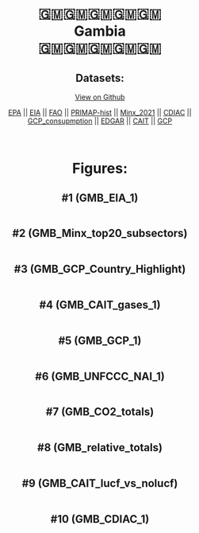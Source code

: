 
<center>
<h1 align="center">
🇬🇲🇬🇲🇬🇲🇬🇲🇬🇲
<br>
Gambia
<br>
🇬🇲🇬🇲🇬🇲🇬🇲🇬🇲
</h1>
<h2>Datasets:</h2>
<p><a href="https://github.com/dquintani/GreenhouseData/tree/master/country_data/GMB_Gambia/data">View on Github</a>
<br></p><p><a href="data/GMB_EPA.csv">EPA</a> || <a href="data/GMB_EIA.csv">EIA</a> || <a href="data/GMB_FAO.csv">FAO</a> || <a href="data/GMB_PRIMAP-hist.csv">PRIMAP-hist</a> || <a href="data/GMB_Minx_2021.csv">Minx_2021</a> || <a href="data/GMB_CDIAC.csv">CDIAC</a> || <a href="data/GMB_GCP_consupmption.csv">GCP_consupmption</a> || <a href="data/GMB_EDGAR.csv">EDGAR</a> || <a href="data/GMB_CAIT.csv">CAIT</a> || <a href="data/GMB_GCP.csv">GCP</a></p><p><br></p>
<h1>Figures:</h1><h2>#1 (GMB_EIA_1)</h2>
<p><img alt="" src="figures/GMB_EIA_1.png" /></p><h2>#2 (GMB_Minx_top20_subsectors)</h2>
<p><img alt="" src="figures/GMB_Minx_top20_subsectors.png" /></p><h2>#3 (GMB_GCP_Country_Highlight)</h2>
<p><img alt="" src="figures/GMB_GCP_Country_Highlight.png" /></p><h2>#4 (GMB_CAIT_gases_1)</h2>
<p><img alt="" src="figures/GMB_CAIT_gases_1.png" /></p><h2>#5 (GMB_GCP_1)</h2>
<p><img alt="" src="figures/GMB_GCP_1.png" /></p><h2>#6 (GMB_UNFCCC_NAI_1)</h2>
<p><img alt="" src="figures/GMB_UNFCCC_NAI_1.png" /></p><h2>#7 (GMB_CO2_totals)</h2>
<p><img alt="" src="figures/GMB_CO2_totals.png" /></p><h2>#8 (GMB_relative_totals)</h2>
<p><img alt="" src="figures/GMB_relative_totals.png" /></p><h2>#9 (GMB_CAIT_lucf_vs_nolucf)</h2>
<p><img alt="" src="figures/GMB_CAIT_lucf_vs_nolucf.png" /></p><h2>#10 (GMB_CDIAC_1)</h2>
<p><img alt="" src="figures/GMB_CDIAC_1.png" /></p>